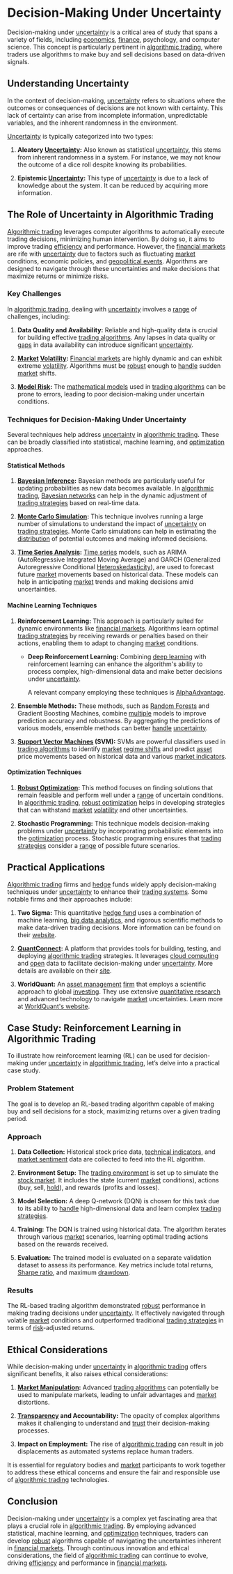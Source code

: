 # Decision-Making Under Uncertainty

Decision-making under [uncertainty](../u/uncertainty_in_trading.md) is a critical area of study that spans a variety of fields, including [economics](../e/economics.md), [finance](../f/finance.md), psychology, and computer science. This concept is particularly pertinent in [algorithmic trading](../a/algorithmic_trading.md), where traders use algorithms to make buy and sell decisions based on data-driven signals.

## Understanding Uncertainty

In the context of decision-making, [uncertainty](../u/uncertainty_in_trading.md) refers to situations where the outcomes or consequences of decisions are not known with certainty. This lack of certainty can arise from incomplete information, unpredictable variables, and the inherent randomness in the environment.

[Uncertainty](../u/uncertainty_in_trading.md) is typically categorized into two types:

1. **Aleatory [Uncertainty](../u/uncertainty_in_trading.md):** Also known as statistical [uncertainty](../u/uncertainty_in_trading.md), this stems from inherent randomness in a system. For instance, we may not know the outcome of a dice roll despite knowing its probabilities.

2. **Epistemic [Uncertainty](../u/uncertainty_in_trading.md):** This type of [uncertainty](../u/uncertainty_in_trading.md) is due to a lack of knowledge about the system. It can be reduced by acquiring more information.

## The Role of Uncertainty in Algorithmic Trading

[Algorithmic trading](../a/algorithmic_trading.md) leverages computer algorithms to automatically execute trading decisions, minimizing human intervention. By doing so, it aims to improve trading [efficiency](../e/efficiency.md) and performance. However, the [financial markets](../f/financial_market.md) are rife with [uncertainty](../u/uncertainty_in_trading.md) due to factors such as fluctuating [market](../m/market.md) conditions, economic policies, and [geopolitical events](../g/geopolitical_events.md). Algorithms are designed to navigate through these uncertainties and make decisions that maximize returns or minimize risks.

### Key Challenges

In [algorithmic trading](../a/algorithmic_trading.md), dealing with [uncertainty](../u/uncertainty_in_trading.md) involves a [range](../r/range.md) of challenges, including:

1. **Data Quality and Availability:** Reliable and high-quality data is crucial for building effective [trading algorithms](../t/trading_algorithms.md). Any lapses in data quality or [gaps](../g/gap.md) in data availability can introduce significant [uncertainty](../u/uncertainty_in_trading.md).

2. **[Market](../m/market.md) [Volatility](../v/volatility.md):** [Financial markets](../f/financial_market.md) are highly dynamic and can exhibit extreme [volatility](../v/volatility.md). Algorithms must be [robust](../r/robust.md) enough to [handle](../h/handle.md) sudden [market](../m/market.md) shifts.

3. **[Model Risk](../m/model_risk.md):** The [mathematical models](../m/mathematical_models_in_trading.md) used in [trading algorithms](../t/trading_algorithms.md) can be prone to errors, leading to poor decision-making under uncertain conditions.

### Techniques for Decision-Making Under Uncertainty

Several techniques help address [uncertainty](../u/uncertainty_in_trading.md) in [algorithmic trading](../a/algorithmic_trading.md). These can be broadly classified into statistical, machine learning, and [optimization](../o/optimization.md) approaches.

#### Statistical Methods

1. **[Bayesian Inference](../b/bayesian_inference.md):** Bayesian methods are particularly useful for updating probabilities as new data becomes available. In [algorithmic trading](../a/algorithmic_trading.md), [Bayesian networks](../b/bayesian_networks.md) can help in the dynamic adjustment of [trading strategies](../t/trading_strategies.md) based on real-time data.

2. **[Monte Carlo Simulation](../m/monte_carlo_simulation.md):** This technique involves running a large number of simulations to understand the impact of [uncertainty](../u/uncertainty_in_trading.md) on [trading strategies](../t/trading_strategies.md). Monte Carlo simulations can help in estimating the [distribution](../d/distribution.md) of potential outcomes and making informed decisions.

3. **[Time Series Analysis](../t/time_series_analysis.md):** [Time series](../t/time_series.md) models, such as ARIMA (AutoRegressive Integrated Moving Average) and GARCH (Generalized Autoregressive Conditional [Heteroskedasticity](../h/heteroskedasticity.md)), are used to forecast future [market](../m/market.md) movements based on historical data. These models can help in anticipating [market](../m/market.md) trends and making decisions amid uncertainties.

#### Machine Learning Techniques

1. **Reinforcement Learning:** This approach is particularly suited for dynamic environments like [financial markets](../f/financial_market.md). Algorithms learn optimal [trading strategies](../t/trading_strategies.md) by receiving rewards or penalties based on their actions, enabling them to adapt to changing [market](../m/market.md) conditions.

    - **Deep Reinforcement Learning:** Combining [deep learning](../d/deep_learning.md) with reinforcement learning can enhance the algorithm's ability to process complex, high-dimensional data and make better decisions under [uncertainty](../u/uncertainty_in_trading.md).

      A relevant company employing these techniques is [AlphaAdvantage](https://www.alpha-advantage.com/).

2. **Ensemble Methods:** These methods, such as [Random Forests](../r/random_forests_in_trading.md) and Gradient Boosting Machines, combine [multiple](../m/multiple.md) models to improve prediction accuracy and robustness. By aggregating the predictions of various models, ensemble methods can better [handle](../h/handle.md) [uncertainty](../u/uncertainty_in_trading.md).

3. **[Support Vector Machines](../s/support_vector_machines_in_trading.md) (SVM):** SVMs are powerful classifiers used in [trading algorithms](../t/trading_algorithms.md) to identify [market](../m/market.md) [regime shifts](../r/regime_shifts_in_trading.md) and predict [asset](../a/asset.md) price movements based on historical data and various [market indicators](../m/market_indicators.md).

#### Optimization Techniques

1. **[Robust Optimization](../r/robust_optimization.md):** This method focuses on finding solutions that remain feasible and perform well under a [range](../r/range.md) of uncertain conditions. In [algorithmic trading](../a/algorithmic_trading.md), [robust optimization](../r/robust_optimization.md) helps in developing strategies that can withstand [market](../m/market.md) [volatility](../v/volatility.md) and other uncertainties.

2. **Stochastic Programming:** This technique models decision-making problems under [uncertainty](../u/uncertainty_in_trading.md) by incorporating probabilistic elements into the [optimization](../o/optimization.md) process. Stochastic programming ensures that [trading strategies](../t/trading_strategies.md) consider a [range](../r/range.md) of possible future scenarios.

## Practical Applications

[Algorithmic trading](../a/algorithmic_trading.md) firms and [hedge](../h/hedge.md) funds widely apply decision-making techniques under [uncertainty](../u/uncertainty_in_trading.md) to enhance their [trading systems](../t/trading_systems.md). Some notable firms and their approaches include:

1. **Two Sigma:** This quantitative [hedge fund](../h/hedge_fund.md) uses a combination of machine learning, [big data analytics](../b/big_data_analytics_in_trading.md), and rigorous scientific methods to make data-driven trading decisions. More information can be found on their [website](https://www.twosigma.com/).

2. **[QuantConnect](../q/quantconnect.md):** A platform that provides tools for building, testing, and deploying [algorithmic trading](../a/algorithmic_trading.md) strategies. It leverages [cloud computing](../c/cloud_computing_in_trading.md) and [open](../o/open.md) data to facilitate decision-making under [uncertainty](../u/uncertainty_in_trading.md). More details are available on their [site](https://www.quantconnect.com/).

3. **WorldQuant:** An [asset management](../a/asset_management.md) [firm](../f/firm.md) that employs a scientific approach to global [investing](../i/investing.md). They use extensive [quantitative research](../q/quantitative_research.md) and advanced technology to navigate [market](../m/market.md) uncertainties. Learn more at [WorldQuant's website](https://www.worldquant.com/).

## Case Study: Reinforcement Learning in Algorithmic Trading

To illustrate how reinforcement learning (RL) can be used for decision-making under [uncertainty](../u/uncertainty_in_trading.md) in [algorithmic trading](../a/algorithmic_trading.md), let’s delve into a practical case study.

### Problem Statement

The goal is to develop an RL-based trading algorithm capable of making buy and sell decisions for a stock, maximizing returns over a given trading period.

### Approach

1. **Data Collection:** Historical stock price data, [technical indicators](../t/technical_indicators.md), and [market sentiment](../m/market_sentiment.md) data are collected to feed into the RL algorithm.

2. **Environment Setup:** The [trading environment](../t/trading_environment.md) is set up to simulate the [stock market](../s/stock_market.md). It includes the state (current [market](../m/market.md) conditions), actions (buy, sell, [hold](../h/hold.md)), and rewards (profits and losses).

3. **Model Selection:** A deep Q-network (DQN) is chosen for this task due to its ability to [handle](../h/handle.md) high-dimensional data and learn complex [trading strategies](../t/trading_strategies.md).

4. **Training:** The DQN is trained using historical data. The algorithm iterates through various [market](../m/market.md) scenarios, learning optimal trading actions based on the rewards received.

5. **Evaluation:** The trained model is evaluated on a separate validation dataset to assess its performance. Key metrics include total returns, [Sharpe ratio](../s/sharpe_ratio.md), and maximum [drawdown](../d/drawdown.md).

### Results

The RL-based trading algorithm demonstrated [robust](../r/robust.md) performance in making trading decisions under [uncertainty](../u/uncertainty_in_trading.md). It effectively navigated through volatile [market](../m/market.md) conditions and outperformed traditional [trading strategies](../t/trading_strategies.md) in terms of [risk](../r/risk.md)-adjusted returns.

## Ethical Considerations

While decision-making under [uncertainty](../u/uncertainty_in_trading.md) in [algorithmic trading](../a/algorithmic_trading.md) offers significant benefits, it also raises ethical considerations:

1. **[Market Manipulation](../m/market_manipulation.md):** Advanced [trading algorithms](../t/trading_algorithms.md) can potentially be used to manipulate markets, leading to unfair advantages and [market](../m/market.md) distortions.

2. **[Transparency](../t/transparency.md) and Accountability:** The opacity of complex algorithms makes it challenging to understand and [trust](../t/trust.md) their decision-making processes.

3. **Impact on Employment:** The rise of [algorithmic trading](../a/algorithmic_trading.md) can result in job displacements as automated systems replace human traders.

It is essential for regulatory bodies and [market](../m/market.md) participants to work together to address these ethical concerns and ensure the fair and responsible use of [algorithmic trading](../a/algorithmic_trading.md) technologies.

## Conclusion

Decision-making under [uncertainty](../u/uncertainty_in_trading.md) is a complex yet fascinating area that plays a crucial role in [algorithmic trading](../a/algorithmic_trading.md). By employing advanced statistical, machine learning, and [optimization](../o/optimization.md) techniques, traders can develop [robust](../r/robust.md) algorithms capable of navigating the uncertainties inherent in [financial markets](../f/financial_market.md). Through continuous innovation and ethical considerations, the field of [algorithmic trading](../a/algorithmic_trading.md) can continue to evolve, driving [efficiency](../e/efficiency.md) and performance in [financial markets](../f/financial_market.md).